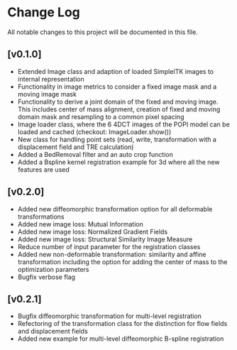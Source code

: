 # Change Log

All notable changes to this project will be documented in this file.

## [v0.1.0]
- Extended Image class and adaption of loaded SimpleITK images to internal representation
- Functionality in image metrics to consider a fixed image mask and a moving image mask
- Functionality to derive a joint domain of the fixed and moving image. This includes center of mass alignment, creation of fixed and moving domain mask and resampling to a common pixel spacing
- Image loader class, where the 6 4DCT images of the POPI model can be loaded and cached (checkout: ImageLoader.show())
- New class for handling point sets (read, write, transformation with a displacement field and TRE calculation)
- Added a BedRemoval filter and an auto crop function
- Added a Bspline kernel registration example for 3d where all the new features are used

## [v0.2.0]
- Added new diffeomorphic transformation option for all deformable transformations
- Added new image loss: Mutual Information
- Added new image loss: Normalized Gradient Fields
- Added new image loss: Structural Similarity Image Measure
- Reduce number of input parameter for the registration classes
- Added new non-deformable transformation: similarity and affine transformation including the option for adding the 
center of mass to the optimization parameters
- Bugfix verbose flag

## [v0.2.1]
- Bugfix diffeomorphic transformation for multi-level registration
- Refectoring of the transformation class for the distinction for flow fields and displacement fields
- Added new example for multi-level diffeomorphic B-spline registration


